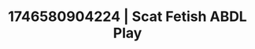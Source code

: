 ---
categories:
- Tasteful nudity
- AI-generated
- Roleplay fantasies
- Erogenous zones
- Latex & lace
- ASMR
- Cosplay
- Hands behind back
image: /assets/images/1746580904224.jpg
layout: post
seo:
  description: Featured content with high-quality Scat Fetish, ABDL Play. HD images
    available.
  keywords: Scat Fetish, ABDL Play
  og_image: /assets/images/1746580904224.jpg
  schema_type: VisualArtwork
tags:
- ABDL Play
- '#1746580904224'
- Scat Fetish
title: 1746580904224 | Scat Fetish ABDL Play
---